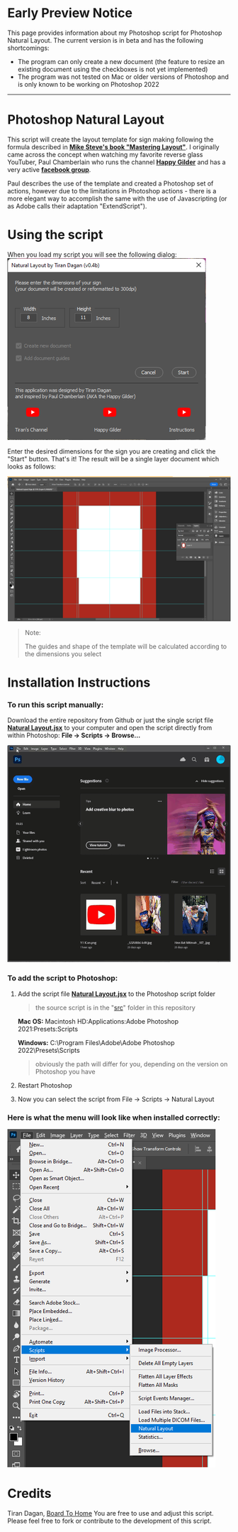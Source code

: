 Early Preview Notice
==============

This page provides information about my Photoshop script for Photoshop Natural Layout. The current version is in beta and has the following shortcomings:

* The program can only create a new document (the feature to resize an existing document using the checkboxes is not yet implemented)
* The program was not tested on Mac or older versions of Photoshop and is only known to be working on Photoshop 2022


---

Photoshop Natural Layout
========================

This script will create the layout template for sign making following the formula described in **[Mike Steve's book "Mastering Layout"](https://www.amazon.com/Mastering-Layout-Art-Eye-Appeal/dp/091138068X/ref=asc_df_091138068X/?tag=hyprod-20&linkCode=df0&hvadid=312138007830&hvpos=&hvnetw=g&hvrand=17271656727451405095&hvpone=&hvptwo=&hvqmt=&hvdev=c&hvdvcmdl=&hvlocint=&hvlocphy=9003526&hvtargid=pla-526333469028&psc=1&tag=&ref=&adgrpid=60258871097&hvpone=&hvptwo=&hvadid=312138007830&hvpos=&hvnetw=g&hvrand=17271656727451405095&hvqmt=&hvdev=c&hvdvcmdl=&hvlocint=&hvlocphy=9003526&hvtargid=pla-526333469028)**. I originally came across the concept when watching my favorite reverse glass YouTuber, Paul Chamberlain who runs the channel **[Happy Gilder](https://www.youtube.com/channel/UC5isMTsFMUaOR-AChVx0aVw)** and has a very active **[facebook group](https://www.facebook.com/groups/885469372033249/)**.

Paul describes the use of the template and created a Photoshop set of actions, however due to the limitations in Photoshop actions - there is a more elegant way to accomplish the same with the use of Javascripting (or as Adobe calls their adaptation "ExtendScript").

# Using the script

When you load my script you will see the following dialog:
![Main dialog](/doc/Main_Dialog.png)

Enter the desired dimensions for the sign you are creating and click the "Start" button. That's it! The result will be a single layer document which looks as follows:

![Resulting Document](doc/Document-visualization.png)

> Note:
>
> The guides and shape of the template will be calculated according to the dimensions you select

# Installation Instructions

### To run this script manually:

Download the entire repository from Github or just the single script file  **[Natural Layout.jsx](src/Natural%20Layout.jsx)** to your computer and open the script directly from within Photoshop: **File -> Scripts -> Browse...**
  
  ![Single Launch](doc/Single_Launch.gif)

### To add the script to Photoshop:

1. Add the script file **[Natural Layout.jsx](src/Natural%20Layout.jsx)** to the Photoshop script folder
   >the source script is in the "[src](src/)" folder in this repository

      **Mac OS:**
      Macintosh HD:Applications:Adobe Photoshop 2021:Presets:Scripts

      **Windows:**
      C:\Program Files\Adobe\Adobe Photoshop 2022\Presets\Scripts
      >obviously the path will differ for you, depending on the version on Photoshop you have

2. Restart Photoshop
3. Now you can select the script from File -> Scripts -> Natural Layout

### Here is what the menu will look like when installed correctly:
  ![Photoshop Script](doc/Installed_menu.png)
# Credits

Tiran Dagan, [Board To Home](https://www.boardtohome.com)
You are free to use and adjust this script. Please feel free to fork or contribute to the development of this script.